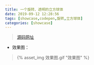 ```yaml
---
title: 一个旋转、透明的立方球体
date: 2019-09-12 12:28:56
tags: [showcase,codepen,旋转,立方球体]
categories: [showcase]
---
```


> [源码网址](https://codepen.io/alvaromontoro/pen/dwPeNZ)

-  效果图：
  > {% asset_img 效果图.gif "效果图" %}
